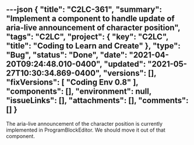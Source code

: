 ---json
{
  "title": "C2LC-361",
  "summary": "Implement a component to handle update of aria-live announcement of character position",
  "tags": "C2LC",
  "project": {
    "key": "C2LC",
    "title": "Coding to Learn and Create"
  },
  "type": "Bug",
  "status": "Done",
  "date": "2021-04-20T09:24:48.010-0400",
  "updated": "2021-05-27T10:30:34.869-0400",
  "versions": [],
  "fixVersions": [
    "Coding Env 0.8"
  ],
  "components": [],
  "environment": null,
  "issueLinks": [],
  "attachments": [],
  "comments": []
}
---
The aria-live announcement of the character position is currently implemented in ProgramBlockEditor. We should move it out of that component.

        
